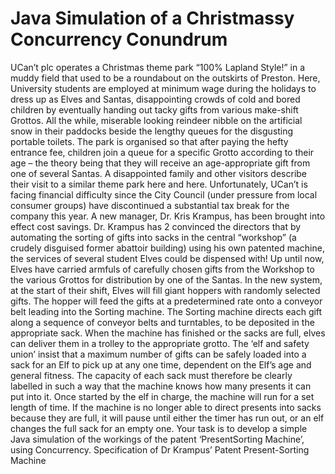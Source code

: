 # Java Simulation of a Christmassy Concurrency Conundrum

UCan’t plc operates a Christmas theme park “100% Lapland Style!” in a muddy field that used to
be a roundabout on the outskirts of Preston. Here, University students are employed at minimum
wage during the holidays to dress up as Elves and Santas, disappointing crowds of cold and
bored children by eventually handing out tacky gifts from various make-shift Grottos. All the while,
miserable looking reindeer nibble on the artificial snow in their paddocks beside the lengthy
queues for the disgusting portable toilets. The park is organised so that after paying the hefty
entrance fee, children join a queue for a specific Grotto according to their age – the theory being
that they will receive an age-appropriate gift from one of several Santas.
A disappointed family and other visitors describe their visit to a similar theme park here and here.
Unfortunately, UCan’t is facing financial difficulty since the City Council (under pressure from local
consumer groups) have discontinued a substantial tax break for the company this year. A new
manager, Dr. Kris Krampus, has been brought into effect cost savings. Dr. Krampus has 
2
convinced the directors that by automating the sorting of gifts into sacks in the central “workshop”
(a crudely disguised former abattoir building) using his own patented machine, the services of
several student Elves could be dispensed with!
Up until now, Elves have carried armfuls of carefully chosen gifts from the Workshop to the various
Grottos for distribution by one of the Santas. In the new system, at the start of their shift, Elves
will fill giant hoppers with randomly selected gifts. The hopper will feed the gifts at a predetermined rate onto a conveyor belt leading into the Sorting machine. The Sorting machine
directs each gift along a sequence of conveyor belts and turntables, to be deposited in the
appropriate sack. When the machine has finished or the sacks are full, elves can deliver them in
a trolley to the appropriate grotto.
The ‘elf and safety union’ insist that a maximum number of gifts can be safely loaded into a sack
for an Elf to pick up at any one time, dependent on the Elf’s age and general fitness. The capacity
of each sack must therefore be clearly labelled in such a way that the machine knows how many
presents it can put into it.
Once started by the elf in charge, the machine will run for a set length of time. If the machine is
no longer able to direct presents into sacks because they are full, it will pause until either the timer
has run out, or an elf changes the full sack for an empty one.
Your task is to develop a simple Java simulation of the workings of the patent ‘PresentSorting Machine’, using Concurrency.
Specification of Dr Krampus’ Patent Present-Sorting Machine
